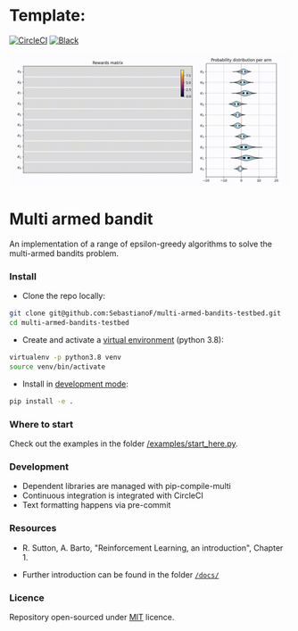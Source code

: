 # Template:
[![CircleCI](https://circleci.com/gh/SebastianoF/multi-armed-bandits-testbed.svg?style=svg)](https://app.circleci.com/pipelines/github/SebastianoF/multi-armed-bandits-testbed)
[![Black](https://img.shields.io/badge/code%20style-black-000000.svg)](https://github.com/psf/black)

![Output sample](https://github.com/SebastianoF/multi-armed-bandits-testbed/blob/master/docs/figures/sequence.gif)


# Multi armed bandit

An implementation of a range of epsilon-greedy algorithms to solve the multi-armed bandits problem.

### Install

* Clone the repo locally:
```bash
git clone git@github.com:SebastianoF/multi-armed-bandits-testbed.git
cd multi-armed-bandits-testbed
```
* Create and activate a [virtual environment](https://docs.python.org/3/tutorial/venv.html) (python 3.8):
```bash
virtualenv -p python3.8 venv
source venv/bin/activate
```

* Install in [development mode](https://flamy.ca/blog/2017-01-02-installing-python-packages-in-development-mode.html):
```bash
pip install -e .
```

### Where to start

Check out the examples in the folder [/examples/start_here.py](https://github.com/SebastianoF/multi-armed-bandits-testbed/blob/master/examples/start_here.py).

### Development

+ Dependent libraries are managed with pip-compile-multi
+ Continuous integration is integrated with CircleCI
+ Text formatting happens via pre-commit

### Resources

* R. Sutton, A. Barto, "Reinforcement Learning, an introduction", Chapter 1.

* Further introduction can be found in the folder [`/docs/`](https://github.com/SebastianoF/multi-armed-bandits-testbed/blob/master/docs/bourbaki_pragmatist_MAB.pdf)

### Licence

Repository open-sourced under [MIT](https://choosealicense.com/licenses/mit/) licence.
